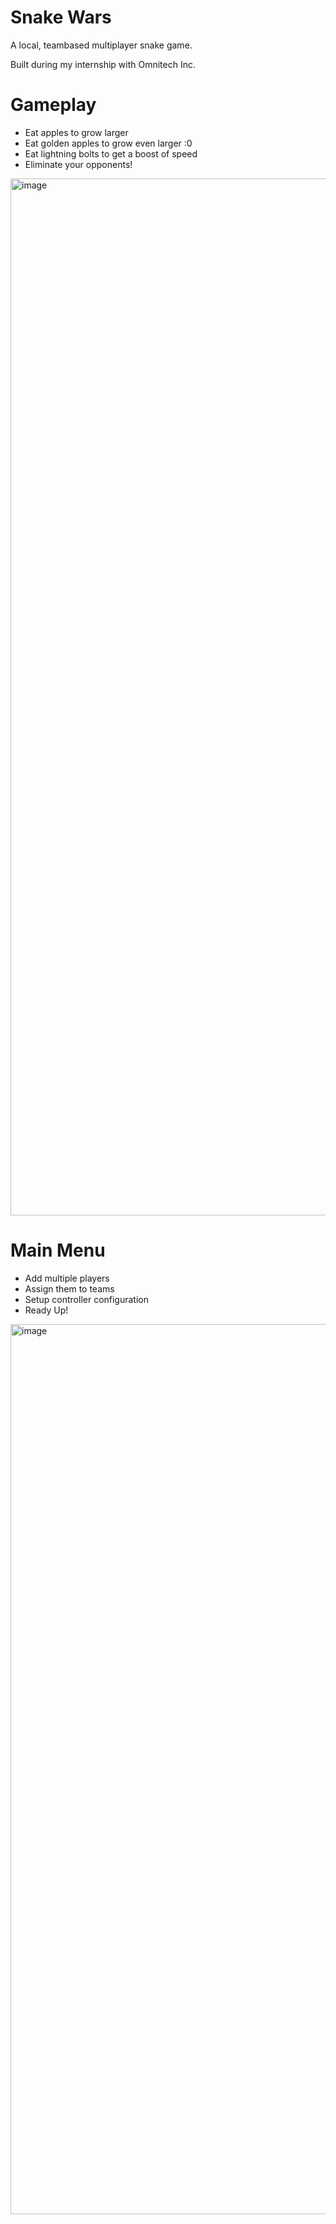 # Snake Wars
A local, teambased multiplayer snake game.

Built during my internship with Omnitech Inc.

# Gameplay
- Eat apples to grow larger
- Eat golden apples to grow even larger :0
- Eat lightning bolts to get a boost of speed
- Eliminate your opponents!
<img width="2231" height="1659" alt="image" src="https://github.com/user-attachments/assets/9a02e120-0679-47df-8790-746203d74efe" />

# Main Menu
- Add multiple players
- Assign them to teams
- Setup controller configuration
- Ready Up!
<img width="1647" height="1424" alt="image" src="https://github.com/user-attachments/assets/8d7e2447-cf4f-4b0b-a006-fcd9ff26c483" />

